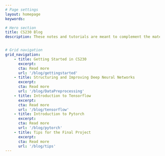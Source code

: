 ```yaml
---
# Page settings
layout: homepage
keywords:

# Hero section
title: CS230 Blog
description: These notes and tutorials are meant to complement the material of Stanford’s class CS230 (Deep Learning) taught by Prof. Andrew Ng and Prof. Kian Katanforoosh. For questions / typos / bugs, use Piazza. These posts and this github repository give an optional structure for your final projects. Feel free to reuse this code for your final project, although you are expected to accomplish a lot more. You can also submit a pull request directly to our github.


# Grid navigation
grid_navigation:
    - title: Getting Started in CS230
      excerpt: 
      cta: Read more
      url: '/blog/gettingstarted'
    - title: Structuring and Improving Deep Neural Networks
      excerpt: 
      cta: Read more
      url: '/blog/DataPreprocessing'
    - title: Introduction to Tensorflow
      excerpt: 
      cta: Read more
      url: '/blog/tensorflow'
    - title: Introduction to Pytorch
      excerpt: 
      cta: Read more
      url: '/blog/pytorch'
    - title: Tips for the Final Project
      excerpt: 
      cta: Read more
      url: '/blog/tips'
---
```

